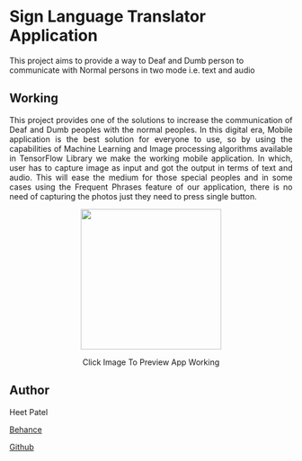 # Sign Language Translator Application
This project aims to provide a way to Deaf and Dumb person to communicate with Normal persons in two mode i.e. text and audio

## Working
<p align="justify">This project provides one of the solutions to increase the
communication of Deaf and Dumb peoples with the normal
peoples. In this digital era, Mobile application is the best
solution for everyone to use, so by using the capabilities of
Machine Learning and Image processing algorithms available
in TensorFlow Library we make the working mobile
application. In which, user has to capture image as input and
got the output in terms of text and audio. This will ease the
medium for those special peoples and in some cases using
the Frequent Phrases feature of our application, there is no
need of capturing the photos just they need to press single
button.</p>
<div width="1000" height="1000" align="center">
<a href="https://drive.google.com/uc?export=view&id=1Ln6ygs-BN-2vKoM2-mVRKX12wX_T4p-5" style="align:right"><img src="https://drive.google.com/uc?id=1ClpDp9EduigIOBav7KNeiv9_CP2sgJuG" align="center" height="250" width="250" ></a>
<p>Click Image To Preview App Working</p>
</div>

## Author
Heet Patel

<a href="https://www.behance.net/heetpatel6">Behance</a>

<a href="https://github.com/heet-1011/">Github</a>
